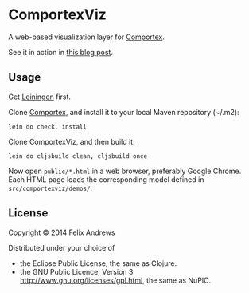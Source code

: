 # ComportexViz

A web-based visualization layer for
[Comportex](http://github.com/nupic-community/comportex/).

See it in action in [this blog
post](http://floybix.github.io/2014/07/11/visualization-driven-development-of-the-cortical-learning-algorithm/).


## Usage

Get [Leiningen](http://leiningen.org/) first.

Clone [Comportex](http://github.com/nupic-community/comportex/),
and install it to your local Maven repository (~/.m2):

```
lein do check, install
```

Clone ComportexViz, and then build it:

```
lein do cljsbuild clean, cljsbuild once
```

Now open `public/*.html` in a web browser, preferably Google
Chrome. Each HTML page loads the corresponding model defined
in `src/comportexviz/demos/`.


## License

Copyright © 2014 Felix Andrews

Distributed under your choice of
* the Eclipse Public License, the same as Clojure.
* the GNU Public Licence, Version 3 http://www.gnu.org/licenses/gpl.html, the same as NuPIC.
